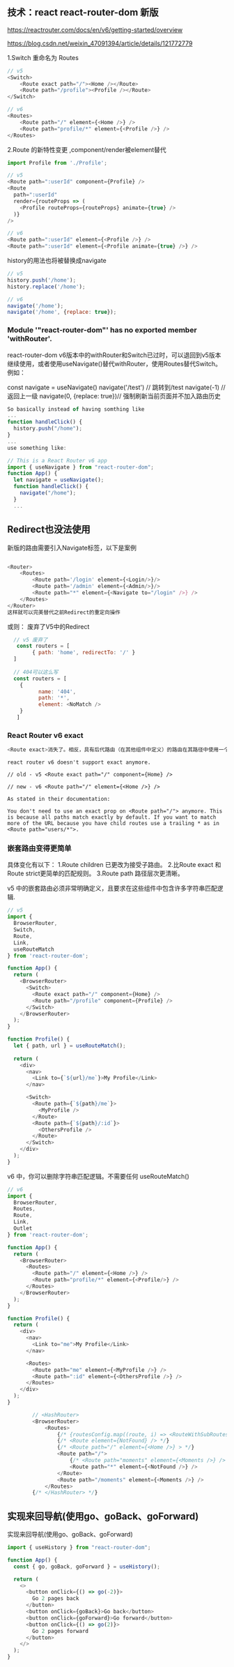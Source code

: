 ## 技术：react react-router-dom 新版

https://reactrouter.com/docs/en/v6/getting-started/overview

https://blog.csdn.net/weixin_47091394/article/details/121772779

1.Switch 重命名为 Routes
```js
// v5
<Switch>
    <Route exact path="/"><Home /></Route>
    <Route path="/profile"><Profile /></Route>
</Switch>

// v6
<Routes>
    <Route path="/" element={<Home />} />
    <Route path="profile/*" element={<Profile />} />
</Routes>
```

2.Route 的新特性变更 ,component/render被element替代
```js
import Profile from './Profile';

// v5
<Route path=":userId" component={Profile} />
<Route
  path=":userId"
  render={routeProps => (
    <Profile routeProps={routeProps} animate={true} />
  )}
/>

// v6
<Route path=":userId" element={<Profile />} />
<Route path=":userId" element={<Profile animate={true} />} />
```

history的用法也将被替换成navigate
```js
// v5
history.push('/home');
history.replace('/home');

// v6
navigate('/home');
navigate('/home', {replace: true});
```

### Module '"react-router-dom"' has no exported member 'withRouter'.
react-router-dom v6版本中的withRouter和Switch已过时，可以退回到v5版本继续使用，或者使用useNavigate()替代withRouter，使用Routes替代Switch。
例如：

const navigate = useNavigate()
navigate('/test') // 跳转到/test
navigate(-1) // 返回上一级
navigate(0, {replace: true})// 强制刷新当前页面并不加入路由历史

```js
So basically instead of having somthing like
...
function handleClick() {
  history.push("/home");
}
...
use something like:

// This is a React Router v6 app
import { useNavigate } from "react-router-dom";
function App() {
  let navigate = useNavigate();
  function handleClick() {
    navigate("/home");
  }
  ...
```

## Redirect也没法使用

新版的路由需要引入Navigate标签，以下是案例
```js

<Router>
    <Routes>
        <Route path='/login' element={<Login/>}/>
        <Route path='/admin' element={<Admin/>}/>
        <Route path="*" element={<Navigate to="/login" />} />
    </Routes>
</Router>
这样就可以完美替代之前Redirect的重定向操作
```

或则：
废弃了V5中的Redirect
```js
  // v5 废弃了
   const routers = [
        { path: 'home', redirectTo: '/' }
  ]
  
  // 404可以这么写
  const routers = [
    {
          name: '404',
          path: '*',
          element: <NoMatch />
    }
   ]
```
### React Router v6 exact

```js
<Route exact>消失了。相反，具有后代路由（在其他组件中定义）的路由在其路径中使用一个尾随*符号来指示它们精确匹配。
```

```
react router v6 doesn't support exact anymore.

// old - v5 <Route exact path="/" component={Home} />

// new - v6 <Route path="/" element={<Home />} />

As stated in their documentation:

You don't need to use an exact prop on <Route path="/"> anymore. This is because all paths match exactly by default. If you want to match more of the URL because you have child routes use a trailing * as in <Route path="users/*">.
```

### 嵌套路由变得更简单
具体变化有以下：
1.Route children 已更改为接受子路由。
2.比Route exact 和 Route strict更简单的匹配规则。
3.Route path 路径层次更清晰。

v5 中的嵌套路由必须非常明确定义，且要求在这些组件中包含许多字符串匹配逻辑.
```js
// v5
import {
  BrowserRouter,
  Switch,
  Route,
  Link,
  useRouteMatch
} from 'react-router-dom';

function App() {
  return (
    <BrowserRouter>
      <Switch>
        <Route exact path="/" component={Home} />
        <Route path="/profile" component={Profile} />
      </Switch>
    </BrowserRouter>
  );
}

function Profile() {
  let { path, url } = useRouteMatch();
  
  return (
    <div>
      <nav>
        <Link to={`${url}/me`}>My Profile</Link>
      </nav>

      <Switch>
        <Route path={`${path}/me`}>
          <MyProfile />
        </Route>
        <Route path={`${path}/:id`}>
          <OthersProfile />
        </Route>
      </Switch>
    </div>
  );
}
```

v6 中，你可以删除字符串匹配逻辑。不需要任何 useRouteMatch()
```js
// v6
import {
  BrowserRouter,
  Routes,
  Route,
  Link,
  Outlet
} from 'react-router-dom';

function App() {
  return (
    <BrowserRouter>
      <Routes>
        <Route path="/" element={<Home />} />
        <Route path="profile/*" element={<Profile/>} />
      </Routes>
    </BrowserRouter>
  );
}

function Profile() {
  return (
    <div>
      <nav>
        <Link to="me">My Profile</Link>
      </nav>

      <Routes>
        <Route path="me" element={<MyProfile />} />
        <Route path=":id" element={<OthersProfile />} />
      </Routes>
    </div>
  );
}
```


```js
		// <HashRouter>
		<BrowserRouter>
			<Routes>
				{/* {routesConfig.map((route, i) => <RouteWithSubRoutes key={i} {...route} />)} */}
				{/* <Route element={NotFound} /> */}
				{/* <Route path="/" element={<Home />} > */}
				<Route path="/">
					{/* <Route path="moments" element={<Moments />} /> */}
					<Route path="*" element={<NotFound />} />
				</Route>
				<Route path="/moments" element={<Moments />} />
			</Routes>
		{/* </HashRouter> */}
```


## 实现来回导航(使用go、goBack、goForward)
实现来回导航(使用go、goBack、goForward)
```js
import { useHistory } from "react-router-dom";

function App() {
  const { go, goBack, goForward } = useHistory();

  return (
    <>
      <button onClick={() => go(-2)}>
        Go 2 pages back
      </button>
      <button onClick={goBack}>Go back</button>
      <button onClick={goForward}>Go forward</button>
      <button onClick={() => go(2)}>
        Go 2 pages forward
      </button>
    </>
  );
}
```